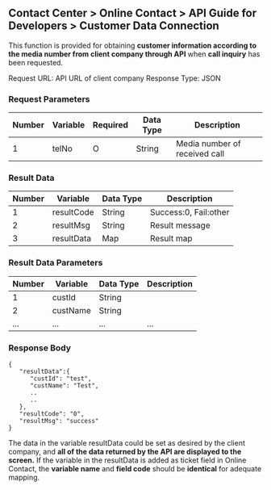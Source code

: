 ## Contact Center > Online Contact > API Guide for Developers > Customer Data Connection

This function is provided for obtaining **customer information according to the media number from client company through API** when **call inquiry** has been requested.

Request URL: API URL of client company
Response Type: JSON

### Request Parameters
|Number|Variable|Required|Data Type|Description|
|----|----|----|---------|----|
|1   |telNo|O  |String   |Media number of received call|

### Result Data
|Number|Variable|Data Type|Description|
|----|---|-----------|---|
|1   |resultCode|String|Success:0, Fail:other|
|2   |resultMsg |String|Result message|
|3   |resultData|Map   |Result map|

### Result Data Parameters
|Number|Variable|Data Type|Description|
|----|----|----------|---|
|1  |custId|String   |   |
|2  |custName|String |   |
|...|...     |...    |...|

### Response Body
```
{
   "resultData":{
      "custId": "test",
      "custName": "Test",
      ..
      ..
   },
   "resultCode": "0",
   "resultMsg": "success"
}
```

The data in the variable resultData could be set as desired by the client company, and **all of the data returned by the API are displayed to the screen.**
If the variable in the resultData is added as ticket field in Online Contact, the **variable name** and **field code** should be **identical** for adequate mapping.
